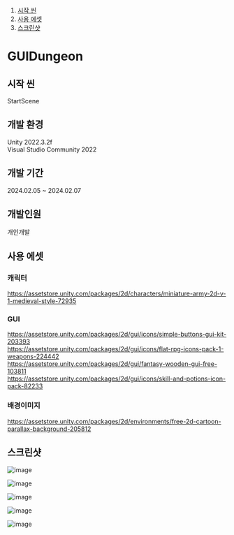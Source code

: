 1. [시작 씬](#시작-씬)  
2. [사용 에셋](#사용-에셋)  
3. [스크린샷](#스크린샷)


# GUIDungeon

## 시작 씬
StartScene  

## 개발 환경
Unity 2022.3.2f  
Visual Studio Community 2022  

## 개발 기간
2024.02.05 ~ 2024.02.07

## 개발인원
개인개발

## 사용 에셋

### 캐릭터
https://assetstore.unity.com/packages/2d/characters/miniature-army-2d-v-1-medieval-style-72935  

### GUI
https://assetstore.unity.com/packages/2d/gui/icons/simple-buttons-gui-kit-203393  
https://assetstore.unity.com/packages/2d/gui/icons/flat-rpg-icons-pack-1-weapons-224442  
https://assetstore.unity.com/packages/2d/gui/fantasy-wooden-gui-free-103811  
https://assetstore.unity.com/packages/2d/gui/icons/skill-and-potions-icon-pack-82233  

### 배경이미지
https://assetstore.unity.com/packages/2d/environments/free-2d-cartoon-parallax-background-205812  

## 스크린샷

![image](https://github.com/cgtg/GUIDungeon/assets/88172590/fa4d38ea-2429-4fb7-be32-9c0497387e64)

![image](https://github.com/cgtg/GUIDungeon/assets/88172590/b3d88410-b378-498b-a1f1-a731b84b97e3)

![image](https://github.com/cgtg/GUIDungeon/assets/88172590/15124cee-7de4-4fe4-8bfc-8efc0a414231)

![image](https://github.com/cgtg/GUIDungeon/assets/88172590/967280a2-d0fa-42f0-9f23-a7ad0b25fa75)

![image](https://github.com/cgtg/GUIDungeon/assets/88172590/610788b4-afc3-43ef-9ddd-5ae01328a0c5)
